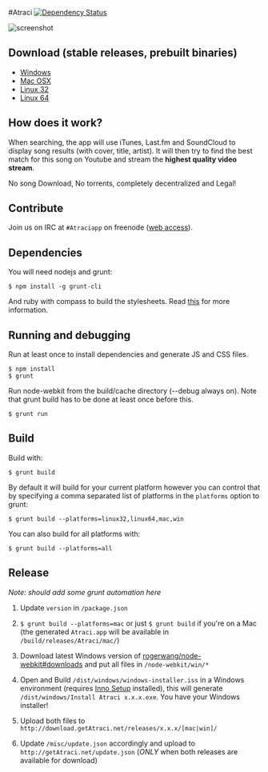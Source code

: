 #Atraci [![Dependency Status](https://david-dm.org/Atraci/Atraci.svg?theme=shields.io)](https://david-dm.org/Atraci/Atraci)

![screenshot](http://i.imgur.com/eaLNqYJ.jpg)

## Download (stable releases, prebuilt binaries)
- [Windows](https://s3.amazonaws.com/Atraci/win+0.4.7/Atraci.rar)
- [Mac OSX](https://s3.amazonaws.com/Atraci/mac+0.4.7/Atraci.zip)
- [Linux 32](https://s3.amazonaws.com/Atraci/linux32+0.4.7/Atraci-0.4.7.tgz)
- [Linux 64](https://s3.amazonaws.com/Atraci/linux64+0.4.7/Atraci-0.4.7.tgz)

## How does it work?

When searching, the app will use iTunes, Last.fm and SoundCloud to display song results (with cover, title, artist). It will then try to find the best match for this song on Youtube and stream the **highest quality video stream**.

No song Download, No torrents, completely decentralized and Legal!

## Contribute

Join us on IRC at `#Atraciapp` on freenode ([web access](http://webchat.freenode.net/?channels=Atraciapp)).

## Dependencies

You will need nodejs and grunt:

    $ npm install -g grunt-cli

And ruby with compass to build the stylesheets. Read [this](http://thesassway.com/beginner/getting-started-with-sass-and-compass) for more information.

## Running and debugging

Run at least once to install dependencies and generate JS and CSS files.

    $ npm install
    $ grunt

Run node-webkit from the build/cache directory (--debug always on). Note that grunt build has to be done at least once before this.

    $ grunt run

## Build

Build with:

    $ grunt build

By default it will build for your current platform however you can control that
by specifying a comma separated list of platforms in the `platforms` option to
grunt:

    $ grunt build --platforms=linux32,linux64,mac,win

You can also build for all platforms with:

    $ grunt build --platforms=all

## Release

_Note: should add some grunt automation here_

1. Update `version` in `/package.json`

2. `$ grunt build --platforms=mac` or just `$ grunt build` if you're on a Mac (the generated `Atraci.app` will be available in `/build/releases/Atraci/mac/`)

3. Download latest Windows version of [rogerwang/node-webkit#downloads](https://github.com/rogerwang/node-webkit#downloads) and put all files in `/node-webkit/win/*`

4. Open and Build `/dist/windows/windows-installer.iss` in a Windows environment (requires [Inno Setup](http://www.jrsoftware.org/isdl.php#stable) installed), this will generate `/dist/windows/Install Atraci x.x.x.exe`. You have your Windows installer!

5. Upload both files to `http://download.getAtraci.net/releases/x.x.x/[mac|win]/`

6. Update `/misc/update.json` accordingly and upload to `http://getAtraci.net/update.json` (*ONLY* when both releases are available for download)
